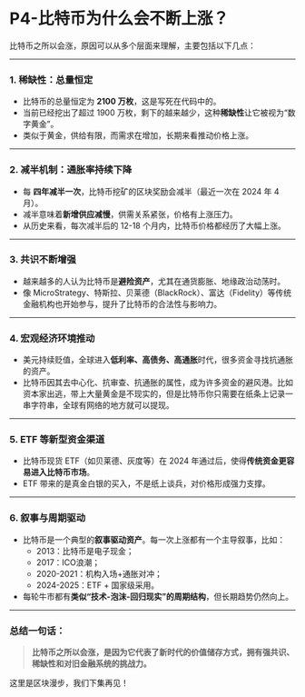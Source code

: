 # P4-比特币为什么会不断上涨？
比特币之所以会涨，原因可以从多个层面来理解，主要包括以下几点：

---

### 1. **稀缺性：总量恒定**

+ 比特币的总量恒定为 **2100 万枚**，这是写死在代码中的。
+ 当前已经挖出了超过 1900 万枚，剩下的越来越少，这种**稀缺性**让它被视为“数字黄金”。
+ 类似于黄金，供给有限，而需求在增加，长期来看推动价格上涨。

---

### 2. **减半机制：通胀率持续下降**

+ 每 **四年减半一次**，比特币挖矿的区块奖励会减半（最近一次在 2024 年 4 月）。
+ 减半意味着**新增供应减慢**，供需关系紧张，价格有上涨压力。
+ 从历史来看，每次减半后的 12-18 个月内，比特币价格都经历了大幅上涨。

---

### 3. **共识不断增强**

+ 越来越多的人认为比特币是**避险资产**，尤其在通货膨胀、地缘政治动荡时。
+ 像 MicroStrategy、特斯拉、贝莱德（BlackRock）、富达（Fidelity）等传统金融机构也开始参与，提升了比特币的合法性与影响力。

---

### 4. **宏观经济环境推动**

+ 美元持续贬值，全球进入**低利率、高债务、高通胀**时代，很多资金寻找抗通胀的资产。
+ 比特币因其去中心化、抗审查、抗通胀的属性，成为许多资金的避风港。比如资本家出逃，带上大量黄金是不现实的，但是比特币你只需要在纸条上记录一串字符串，全球有网络的地方就可以提现。

---

### 5. **ETF 等新型资金渠道**

+ 比特币现货 ETF（如贝莱德、灰度等）在 2024 年通过后，使得**传统资金更容易进入比特币市场**。
+ ETF 带来的是真金白银的买入，不是纸上谈兵，对价格形成强力支撑。

---

### 6. **叙事与周期驱动**

+ 比特币是一个典型的**叙事驱动资产**。每一次上涨都有一个主导叙事，比如：
  - 2013：比特币是电子现金；
  - 2017：ICO浪潮；
  - 2020-2021：机构入场+通胀对冲；
  - 2024-2025：ETF + 国家级采用。
+ 每轮牛市都有**类似“技术-泡沫-回归现实”的周期结构**，但长期趋势仍然向上。

---

### 总结一句话：

> **比特币之所以会涨，是因为它代表了新时代的价值储存方式，拥有强共识、稀缺性和对旧金融系统的挑战力。**

这里是区块漫步，我们下集再见！

